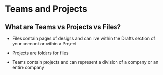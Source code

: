 # Teams and Projects

## What are Teams vs Projects vs Files?

- Files contain pages of designs and can live within the Drafts section of your account or within a Project

- Projects are folders for files

- Teams contain projects and can represent a division of a company or an entire company
